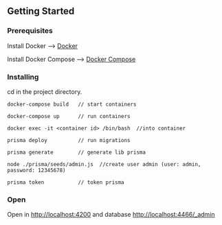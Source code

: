 ## Getting Started

### Prerequisites

Install Docker --> [Docker](https://www.docker.com/)

Install Docker Compose --> [Docker Compose](https://docs.docker.com/compose/install/)

### Installing

cd in the project directory.

```
docker-compose build   // start containers

docker-compose up      // run containers

docker exec -it <container id> /bin/bash  //into container

prisma deploy          // run migrations

prisma generate        // generate lib prisma

node ./prisma/seeds/admin.js  //create user admin (user: admin, password: 12345678)

prisma token           // token prisma
```

### Open
Open in [http://localhost:4200](http://localhost:4200) and database [http://localhost:4466/_admin](http://localhost:4466/_admin)

